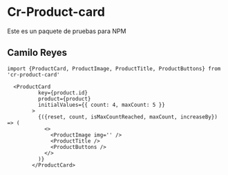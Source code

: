 # Cr-Product-card

Este es un paquete de pruebas para NPM

## Camilo Reyes

```
import {ProductCard, ProductImage, ProductTitle, ProductButtons} from 'cr-product-card'

```

```
  <ProductCard
          key={product.id}
          product={product}
          initialValues={{ count: 4, maxCount: 5 }}
        >
          {({reset, count, isMaxCountReached, maxCount, increaseBy}) => (
            <>
              <ProductImage img='' />
              <ProductTitle />
              <ProductButtons />
            </>
          )}
        </ProductCard>

```
